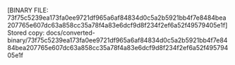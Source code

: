 [BINARY FILE: 73f75c5239ea173fa0ee9721df965a6af84834d0c5a2b5921bb4f7e8484bea207765e607dc63a858cc35a78f4a83e6dcf9d8f234f2ef6a52f49579405e1f]
Stored copy: docs/converted-binary/73f75c5239ea173fa0ee9721df965a6af84834d0c5a2b5921bb4f7e8484bea207765e607dc63a858cc35a78f4a83e6dcf9d8f234f2ef6a52f49579405e1f
